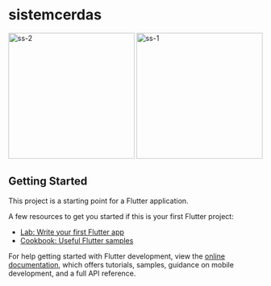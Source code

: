 # sistemcerdas

<img src="https://github.com/user-attachments/assets/379a71e6-b720-47ca-b88f-3524c4f1d4fd" alt="ss-2" width="250"/>
<img src="https://github.com/user-attachments/assets/461ae3fe-e976-486a-bbfa-f6f26cd09029" alt="ss-1" width="250"/>

## Getting Started

This project is a starting point for a Flutter application.

A few resources to get you started if this is your first Flutter project:

- [Lab: Write your first Flutter app](https://docs.flutter.dev/get-started/codelab)
- [Cookbook: Useful Flutter samples](https://docs.flutter.dev/cookbook)

For help getting started with Flutter development, view the
[online documentation](https://docs.flutter.dev/), which offers tutorials,
samples, guidance on mobile development, and a full API reference.
